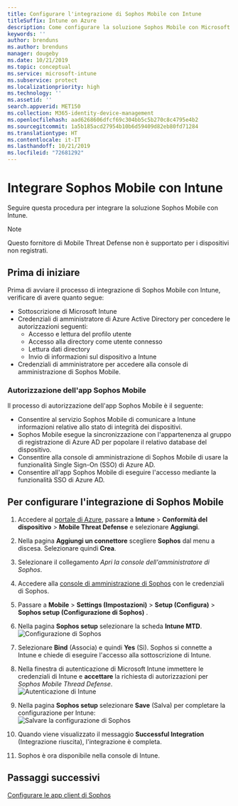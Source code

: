```yaml
---
title: Configurare l'integrazione di Sophos Mobile con Intune
titleSuffix: Intune on Azure
description: Come configurare la soluzione Sophos Mobile con Microsoft Intune per controllare l'accesso dei dispositivi mobili alle risorse aziendali.
keywords: ''
author: brenduns
ms.author: brenduns
manager: dougeby
ms.date: 10/21/2019
ms.topic: conceptual
ms.service: microsoft-intune
ms.subservice: protect
ms.localizationpriority: high
ms.technology: ''
ms.assetid: ''
search.appverid: MET150
ms.collection: M365-identity-device-management
ms.openlocfilehash: aad6268606dfcf69c304bb5c5b270c8c4795e4b2
ms.sourcegitcommit: 1a5b185acd27954b10b6d59409d82eb80fd71284
ms.translationtype: HT
ms.contentlocale: it-IT
ms.lasthandoff: 10/21/2019
ms.locfileid: "72681292"
---
```

# <a name="integrate-sophos-mobile-with-intune"></a>Integrare Sophos Mobile con Intune  

Seguire questa procedura per integrare la soluzione Sophos Mobile con Intune.  

> [!NOTE]
> Questo fornitore di Mobile Threat Defense non è supportato per i dispositivi non registrati.

## <a name="before-you-begin"></a>Prima di iniziare  

Prima di avviare il processo di integrazione di Sophos Mobile con Intune, verificare di avere quanto segue:  
- Sottoscrizione di Microsoft Intune  
- Credenziali di amministratore di Azure Active Directory per concedere le autorizzazioni seguenti:  
  - Accesso e lettura del profilo utente  
  - Accesso alla directory come utente connesso  
  - Lettura dati directory  
  - Invio di informazioni sul dispositivo a Intune  
- Credenziali di amministratore per accedere alla console di amministrazione di Sophos Mobile.  


### <a name="sophos-mobile-app-authorization"></a>Autorizzazione dell'app Sophos Mobile  
  
Il processo di autorizzazione dell'app Sophos Mobile è il seguente:  
- Consentire al servizio Sophos Mobile di comunicare a Intune informazioni relative allo stato di integrità dei dispositivi.  
- Sophos Mobile esegue la sincronizzazione con l'appartenenza al gruppo di registrazione di Azure AD per popolare il relativo database del dispositivo.  
- Consentire alla console di amministrazione di Sophos Mobile di usare la funzionalità Single Sign-On (SSO) di Azure AD.  
- Consentire all'app Sophos Mobile di eseguire l'accesso mediante la funzionalità SSO di Azure AD.  


## <a name="to-set-up-sophos-mobile-integration"></a>Per configurare l'integrazione di Sophos Mobile  

1. Accedere al [portale di Azure]( https://portal.azure.com/), passare a **Intune** > **Conformità del dispositivo** > **Mobile Threat Defense** e selezionare **Aggiungi**.  
2. Nella pagina **Aggiungi un connettore** scegliere **Sophos** dal menu a discesa. Selezionare quindi **Crea**.  
3. Selezionare il collegamento *Apri la console dell'amministratore di Sophos*.  
4. Accedere alla [console di amministrazione di Sophos](https://central.sophos.com/) con le credenziali di Sophos.  
5. Passare a **Mobile** > **Settings (Impostazioni)**  > **Setup (Configura)**  > **Sophos setup (Configurazione di Sophos)** .  
6. Nella pagina **Sophos setup** selezionare la scheda **Intune MTD**.  
   ![Configurazione di Sophos](./media/sophos-mtd-connector-integration/sophos-setup.png) 
 
7. Selezionare **Bind** (Associa) e quindi **Yes** (Sì). Sophos si connette a Intune e chiede di eseguire l'accesso alla sottoscrizione di Intune. 
8. Nella finestra di autenticazione di Microsoft Intune immettere le credenziali di Intune e **accettare** la richiesta di autorizzazioni per *Sophos Mobile Thread Defense*.  
   ![Autenticazione di Intune ](./media/sophos-mtd-connector-integration/intune-authentication.png)

9. Nella pagina **Sophos setup** selezionare **Save** (Salva) per completare la configurazione per Intune:  
   ![Salvare la configurazione di Sophos](./media/sophos-mtd-connector-integration/save-sophos-configuration.png)  

1. Quando viene visualizzato il messaggio **Successful Integration** (Integrazione riuscita), l'integrazione è completa.  
1. Sophos è ora disponibile nella console di Intune.  


## <a name="next-steps"></a>Passaggi successivi  
[Configurare le app client di Sophos](mtd-apps-ios-app-configuration-policy-add-assign.md)
